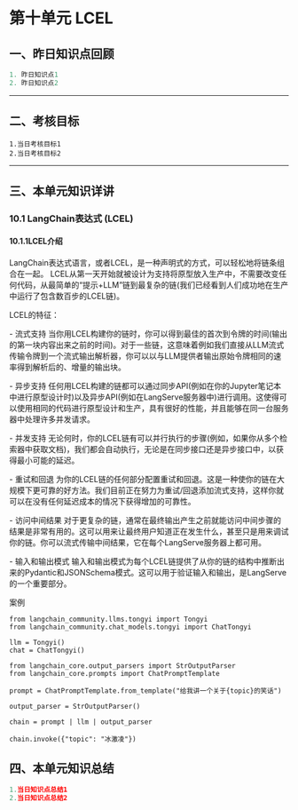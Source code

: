 # 第十单元  LCEL

## **一、昨日知识点回顾**

```python
1. 昨日知识点1
2. 昨日知识点2
```

------

## **二、考核目标**

```
1.当日考核目标1
2.当日考核目标2
```

------

## **三、本单元知识详讲**

### 10.1 LangChain表达式 (LCEL)

#### 10.1.1LCEL介绍

LangChain表达式语言，或者LCEL，是一种声明式的方式，可以轻松地将链条组合在一起。 LCEL从第一天开始就被设计为支持将原型放入生产中，不需要改变任何代码，从最简单的“提示+LLM”链到最复杂的链(我们已经看到人们成功地在生产中运行了包含数百步的LCEL链)。

LCEL的特征：

\- 流式支持 当你用LCEL构建你的链时，你可以得到最佳的首次到令牌的时间(输出的第一块内容出来之前的时间)。对于一些链，这意味着例如我们直接从LLM流式传输令牌到一个流式输出解析器，你可以以与LLM提供者输出原始令牌相同的速率得到解析后的、增量的输出块。

\- 异步支持 任何用LCEL构建的链都可以通过同步API(例如在你的Jupyter笔记本中进行原型设计时)以及异步API(例如在LangServe服务器中)进行调用。这使得可以使用相同的代码进行原型设计和生产，具有很好的性能，并且能够在同一台服务器中处理许多并发请求。

\- 并发支持 无论何时，你的LCEL链有可以并行执行的步骤(例如，如果你从多个检索器中获取文档)，我们都会自动执行，无论是在同步接口还是异步接口中，以获得最小可能的延迟。

\- 重试和回退 为你的LCEL链的任何部分配置重试和回退。这是一种使你的链在大规模下更可靠的好方法。我们目前正在努力为重试/回退添加流式支持，这样你就可以在没有任何延迟成本的情况下获得增加的可靠性。

\- 访问中间结果 对于更复杂的链，通常在最终输出产生之前就能访问中间步骤的结果是非常有用的。这可以用来让最终用户知道正在发生什么，甚至只是用来调试你的链。你可以流式传输中间结果，它在每个LangServe服务器上都可用。

\- 输入和输出模式 输入和输出模式为每个LCEL链提供了从你的链的结构中推断出来的Pydantic和JSONSchema模式。这可以用于验证输入和输出，是LangServe的一个重要部分。

案例

~~~
from langchain_community.llms.tongyi import Tongyi
from langchain_community.chat_models.tongyi import ChatTongyi

llm = Tongyi()
chat = ChatTongyi()

from langchain_core.output_parsers import StrOutputParser
from langchain_core.prompts import ChatPromptTemplate

prompt = ChatPromptTemplate.from_template("给我讲一个关于{topic}的笑话")

output_parser = StrOutputParser()

chain = prompt | llm | output_parser

chain.invoke({"topic": "冰激凌"})
~~~



## **四、本单元知识总结**

```python
1.当日知识点总结1
2.当日知识点总结2

```

